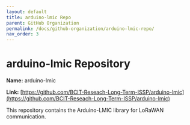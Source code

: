 ```yaml
---
layout: default
title: arduino-lmic Repo
parent: GitHub Organization
permalink: /docs/github-organization/arduino-lmic-repo/
nav_order: 3
---
```


# arduino-lmic Repository

**Name:** arduino-lmic

**Link:** [https://github.com/BCIT-Reseach-Long-Term-ISSP/arduino-lmic](https://github.com/BCIT-Reseach-Long-Term-ISSP/arduino-lmic)

This repository contains the Arduino-LMIC library for LoRaWAN communication.
